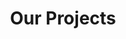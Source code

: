 ---
title: Our Projects
description: We work around the globe on projects exploring the meeting-places between writing, creativity and social change.
---